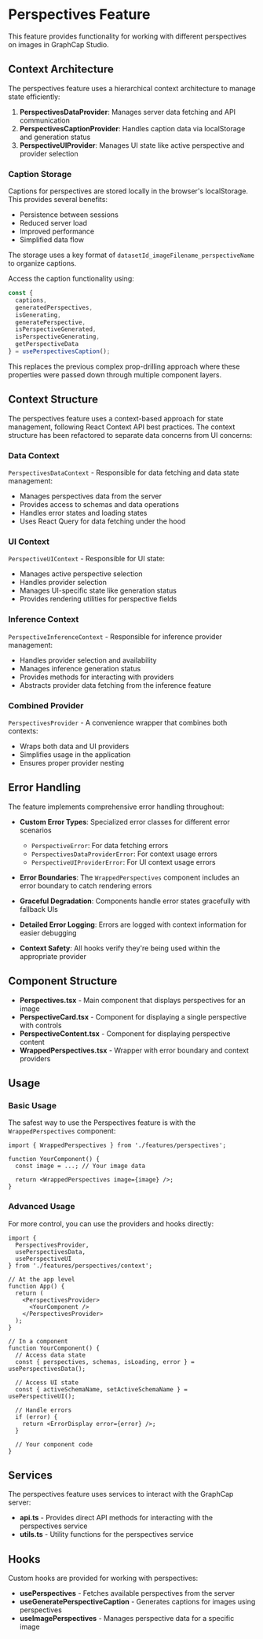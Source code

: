 # Perspectives Feature

This feature provides functionality for working with different perspectives on images in GraphCap Studio.

## Context Architecture

The perspectives feature uses a hierarchical context architecture to manage state efficiently:

1. **PerspectivesDataProvider**: Manages server data fetching and API communication
2. **PerspectivesCaptionProvider**: Handles caption data via localStorage and generation status
3. **PerspectiveUIProvider**: Manages UI state like active perspective and provider selection

### Caption Storage

Captions for perspectives are stored locally in the browser's localStorage. This provides several benefits:
- Persistence between sessions
- Reduced server load
- Improved performance
- Simplified data flow

The storage uses a key format of `datasetId_imageFilename_perspectiveName` to organize captions.

Access the caption functionality using:

```typescript
const { 
  captions,
  generatedPerspectives, 
  isGenerating,
  generatePerspective,
  isPerspectiveGenerated,
  isPerspectiveGenerating,
  getPerspectiveData
} = usePerspectivesCaption();
```

This replaces the previous complex prop-drilling approach where these properties were passed down through multiple component layers.

## Context Structure

The perspectives feature uses a context-based approach for state management, following React Context API best practices. The context structure has been refactored to separate data concerns from UI concerns:

### Data Context

`PerspectivesDataContext` - Responsible for data fetching and data state management:

- Manages perspectives data from the server
- Provides access to schemas and data operations
- Handles error states and loading states
- Uses React Query for data fetching under the hood

### UI Context

`PerspectiveUIContext` - Responsible for UI state:

- Manages active perspective selection
- Handles provider selection
- Manages UI-specific state like generation status
- Provides rendering utilities for perspective fields

### Inference Context

`PerspectiveInferenceContext` - Responsible for inference provider management:

- Handles provider selection and availability
- Manages inference generation status
- Provides methods for interacting with providers
- Abstracts provider data fetching from the inference feature

### Combined Provider

`PerspectivesProvider` - A convenience wrapper that combines both contexts:

- Wraps both data and UI providers
- Simplifies usage in the application
- Ensures proper provider nesting

## Error Handling

The feature implements comprehensive error handling throughout:

- **Custom Error Types**: Specialized error classes for different error scenarios
  - `PerspectiveError`: For data fetching errors
  - `PerspectivesDataProviderError`: For context usage errors
  - `PerspectiveUIProviderError`: For UI context usage errors

- **Error Boundaries**: The `WrappedPerspectives` component includes an error boundary to catch rendering errors

- **Graceful Degradation**: Components handle error states gracefully with fallback UIs

- **Detailed Error Logging**: Errors are logged with context information for easier debugging

- **Context Safety**: All hooks verify they're being used within the appropriate provider

## Component Structure

- **Perspectives.tsx** - Main component that displays perspectives for an image
- **PerspectiveCard.tsx** - Component for displaying a single perspective with controls
- **PerspectiveContent.tsx** - Component for displaying perspective content
- **WrappedPerspectives.tsx** - Wrapper with error boundary and context providers

## Usage

### Basic Usage

The safest way to use the Perspectives feature is with the `WrappedPerspectives` component:

```tsx
import { WrappedPerspectives } from './features/perspectives';

function YourComponent() {
  const image = ...; // Your image data
  
  return <WrappedPerspectives image={image} />;
}
```

### Advanced Usage

For more control, you can use the providers and hooks directly:

```tsx
import { 
  PerspectivesProvider, 
  usePerspectivesData, 
  usePerspectiveUI 
} from './features/perspectives/context';

// At the app level
function App() {
  return (
    <PerspectivesProvider>
      <YourComponent />
    </PerspectivesProvider>
  );
}

// In a component
function YourComponent() {
  // Access data state
  const { perspectives, schemas, isLoading, error } = usePerspectivesData();
  
  // Access UI state
  const { activeSchemaName, setActiveSchemaName } = usePerspectiveUI();
  
  // Handle errors
  if (error) {
    return <ErrorDisplay error={error} />;
  }
  
  // Your component code
}
```

## Services

The perspectives feature uses services to interact with the GraphCap server:

- **api.ts** - Provides direct API methods for interacting with the perspectives service
- **utils.ts** - Utility functions for the perspectives service

## Hooks

Custom hooks are provided for working with perspectives:

- **usePerspectives** - Fetches available perspectives from the server
- **useGeneratePerspectiveCaption** - Generates captions for images using perspectives
- **useImagePerspectives** - Manages perspective data for a specific image 